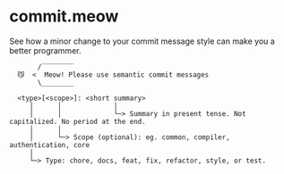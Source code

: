 # commit.meow

See how a minor change to your commit message style can make you a better programmer.



```shell
       /‾‾‾‾‾‾‾‾
  😼  <  Meow! Please use semantic commit messages
       \________

  <type>[<scope>]: <short summary>
     │      │             │
     │      │             └─> Summary in present tense. Not capitalized. No period at the end. 
     │      │
     │      └─> Scope (optional): eg. common, compiler, authentication, core
     │                                                                                          
     └─> Type: chore, docs, feat, fix, refactor, style, or test.
     
```


